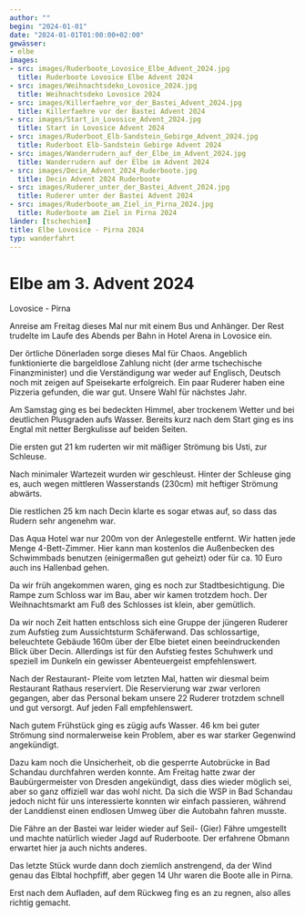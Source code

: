 ```yaml
---
author: ""
begin: "2024-01-01"
date: "2024-01-01T01:00:00+02:00"
gewässer:
- elbe
images:
- src: images/Ruderboote_Lovosice_Elbe_Advent_2024.jpg
  title: Ruderboote Lovosice Elbe Advent 2024
- src: images/Weihnachtsdeko_Lovosice_2024.jpg
  title: Weihnachtsdeko Lovosice 2024
- src: images/Killerfaehre_vor_der_Bastei_Advent_2024.jpg
  title: Killerfaehre vor der Bastei Advent 2024
- src: images/Start_in_Lovosice_Advent_2024.jpg
  title: Start in Lovosice Advent 2024
- src: images/Ruderboot_Elb-Sandstein_Gebirge_Advent_2024.jpg
  title: Ruderboot Elb-Sandstein Gebirge Advent 2024
- src: images/Wanderrudern_auf_der_Elbe_im_Advent_2024.jpg
  title: Wanderrudern auf der Elbe im Advent 2024
- src: images/Decin_Advent_2024_Ruderboote.jpg
  title: Decin Advent 2024 Ruderboote
- src: images/Ruderer_unter_der_Bastei_Advent_2024.jpg
  title: Ruderer unter der Bastei Advent 2024
- src: images/Ruderboote_am_Ziel_in_Pirna_2024.jpg
  title: Ruderboote am Ziel in Pirna 2024
länder: [tschechien]
title: Elbe Lovosice - Pirna 2024
typ: wanderfahrt
---
```


# Elbe am 3. Advent 2024


Lovosice - Pirna

Anreise am Freitag dieses Mal nur mit einem Bus und Anhänger. Der Rest trudelte im Laufe des Abends per Bahn in Hotel Arena in Lovosice ein.

Der örtliche Dönerladen sorge dieses Mal für Chaos. Angeblich funktionierte die bargeldlose Zahlung nicht (der arme tschechische Finanzminister) und die Verständigung war weder auf Englisch, Deutsch noch mit zeigen auf Speisekarte erfolgreich. Ein paar Ruderer haben eine Pizzeria gefunden, die war gut. Unsere Wahl für nächstes Jahr.

Am Samstag ging es bei bedeckten Himmel, aber trockenem Wetter und bei deutlichen Plusgraden aufs Wasser. Bereits kurz nach dem Start ging es ins Engtal mit netter Bergkulisse auf beiden Seiten.

Die ersten gut 21 km ruderten wir mit mäßiger Strömung bis Usti, zur Schleuse.

Nach minimaler Wartezeit wurden wir geschleust. Hinter der Schleuse ging es, auch wegen mittleren Wasserstands (230cm) mit heftiger Strömung abwärts.

Die restlichen 25 km nach Decin klarte es sogar etwas auf, so dass das Rudern sehr angenehm war.

Das Aqua Hotel war nur 200m von der Anlegestelle entfernt. Wir hatten jede Menge 4-Bett-Zimmer. Hier kann man kostenlos die Außenbecken des Schwimmbads benutzen (einigermaßen gut geheizt) oder für ca. 10 Euro auch ins Hallenbad gehen.

Da wir früh angekommen waren, ging es noch zur Stadtbesichtigung. Die Rampe zum Schloss war im Bau, aber wir kamen trotzdem hoch. Der Weihnachtsmarkt am Fuß des Schlosses ist klein, aber gemütlich.

Da wir noch Zeit hatten entschloss sich eine Gruppe der jüngeren Ruderer zum Aufstieg zum Aussichtsturm Schäferwand. Das schlossartige, beleuchtete Gebäude 160m über der Elbe bietet einen beeindruckenden Blick über Decin. Allerdings ist für den Aufstieg festes Schuhwerk und speziell im Dunkeln ein gewisser Abenteuergeist empfehlenswert.

Nach der Restaurant- Pleite vom letzten Mal, hatten wir diesmal beim Restaurant Rathaus reserviert. Die Reservierung war zwar verloren gegangen, aber das Personal bekam unsere 22 Ruderer trotzdem schnell und gut versorgt. Auf jeden Fall empfehlenswert.

Nach gutem Frühstück ging es zügig aufs Wasser. 46 km bei guter Strömung sind normalerweise kein Problem, aber es war starker Gegenwind angekündigt.

Dazu kam noch die Unsicherheit, ob die gesperrte Autobrücke in Bad Schandau durchfahren werden konnte. Am Freitag hatte zwar der Baubürgermeister von Dresden angekündigt, dass dies wieder möglich sei, aber so ganz offiziell war das wohl nicht. Da sich die WSP in Bad Schandau jedoch nicht für uns interessierte konnten wir einfach passieren, während der Landdienst einen endlosen Umweg über die Autobahn fahren musste.

Die Fähre an der Bastei war leider wieder auf Seil- (Gier) Fähre umgestellt und machte natürlich wieder Jagd auf Ruderboote. Der erfahrene Obmann erwartet hier ja auch nichts anderes.

Das letzte Stück wurde dann doch ziemlich anstrengend, da der Wind genau das Elbtal hochpfiff, aber gegen 14 Uhr waren die Boote alle in Pirna.

Erst nach dem Aufladen, auf dem Rückweg fing es an zu regnen, also alles richtig gemacht.
